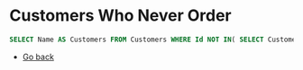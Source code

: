# Customers Who Never Order

```SQL
SELECT Name AS Customers FROM Customers WHERE Id NOT IN( SELECT CustomerId FROM Orders);
```
* [Go back](../readme.md)
